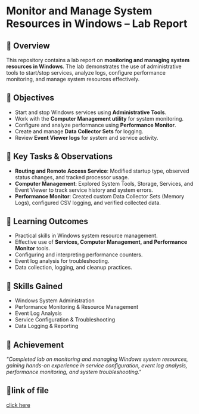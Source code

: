 # Monitor and Manage System Resources in Windows – Lab Report

## 📌 Overview
This repository contains a lab report on **monitoring and managing system resources in Windows**. The lab demonstrates the use of administrative tools to start/stop services, analyze logs, configure performance monitoring, and manage system resources effectively.

## 🔹 Objectives
- Start and stop Windows services using **Administrative Tools**.  
- Work with the **Computer Management utility** for system monitoring.  
- Configure and analyze performance using **Performance Monitor**.  
- Create and manage **Data Collector Sets** for logging.  
- Review **Event Viewer logs** for system and service activity.  

## 🔹 Key Tasks & Observations
- **Routing and Remote Access Service**: Modified startup type, observed status changes, and tracked processor usage.  
- **Computer Management**: Explored System Tools, Storage, Services, and Event Viewer to track service history and system errors.  
- **Performance Monitor**: Created custom Data Collector Sets (Memory Logs), configured CSV logging, and verified collected data.  

## 🔹 Learning Outcomes
- Practical skills in Windows system resource management.  
- Effective use of **Services, Computer Management, and Performance Monitor** tools.  
- Configuring and interpreting performance counters.  
- Event log analysis for troubleshooting.  
- Data collection, logging, and cleanup practices.  

## 🔹 Skills Gained
- Windows System Administration  
- Performance Monitoring & Resource Management  
- Event Log Analysis  
- Service Configuration & Troubleshooting  
- Data Logging & Reporting  
## 📌 Achievement 
*"Completed lab on monitoring and managing Windows system resources, gaining hands-on experience in service configuration, event log analysis, performance monitoring, and system troubleshooting."*
## 📂link of file 
 [click here](https://github.com/NIMRAA3/Windows-System-Resources-Lab/blob/main/Lab_Report_Windows_System_Resources.pdf)

